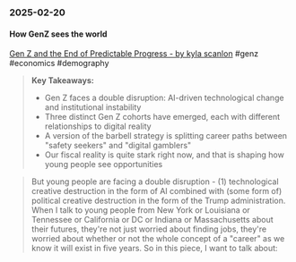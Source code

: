 ### 2025-02-20
#### How GenZ sees the world
[Gen Z and the End of Predictable Progress - by kyla scanlon](https://substack.com/inbox/post/157018533) #genz #economics #demography 

> **Key Takeaways:**
> 
> - Gen Z faces a double disruption: AI-driven technological change and institutional instability
> - Three distinct Gen Z cohorts have emerged, each with different relationships to digital reality
> - A version of the barbell strategy is splitting career paths between "safety seekers" and "digital gamblers"
> - Our fiscal reality is quite stark right now, and that is shaping how young people see opportunities

> But young people are facing a double disruption - (1) technological creative destruction in the form of AI combined with (some form of) political creative destruction in the form of the Trump administration. When I talk to young people from New York or Louisiana or Tennessee or California or DC or Indiana or Massachusetts about their futures, they're not just worried about finding jobs, they're worried about whether or not the whole concept of a "career" as we know it will exist in five years. So in this piece, I want to talk about:

